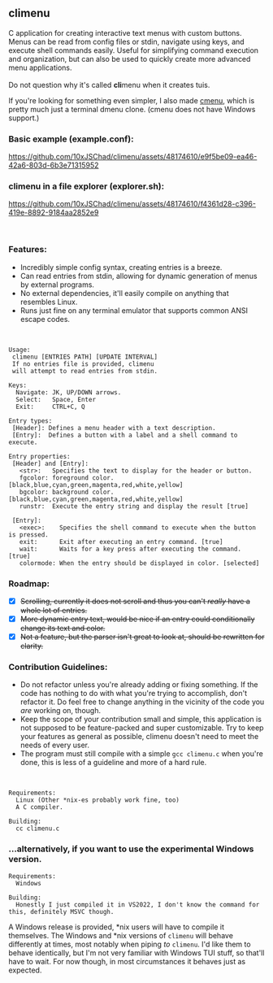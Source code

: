 ## climenu
C application for creating interactive text menus with custom buttons. Menus can be read from config files or stdin, navigate using keys, and execute shell commands easily. Useful for simplifying command execution and organization, but can also be used to quickly create more advanced menu applications.<br><br>
Do not question why it's called **cli**menu when it creates tuis.

If you're looking for something even simpler, I also made [cmenu](https://github.com/10xJSChad/cmenu), which is pretty much just a terminal dmenu clone. (cmenu does not have Windows support.)

### Basic example (example.conf):

https://github.com/10xJSChad/climenu/assets/48174610/e9f5be09-ea46-42a6-803d-6b3e71315952

### climenu in a file explorer (explorer.sh):

https://github.com/10xJSChad/climenu/assets/48174610/f4361d28-c396-419e-8892-9184aa2852e9


<br>

### Features:
  - Incredibly simple config syntax, creating entries is a breeze.
  - Can read entries from stdin, allowing for dynamic generation of menus by external programs.
  - No external dependencies, it'll easily compile on anything that resembles Linux.
  - Runs just fine on any terminal emulator that supports common ANSI escape codes.

<br>

```
Usage:
 climenu [ENTRIES PATH] [UPDATE INTERVAL]
 If no entries file is provided, climenu
 will attempt to read entries from stdin.

Keys:
  Navigate: JK, UP/DOWN arrows.
  Select:   Space, Enter
  Exit:     CTRL+C, Q

Entry types:
 [Header]: Defines a menu header with a text description.
 [Entry]:  Defines a button with a label and a shell command to execute.
 
Entry properties:
 [Header] and [Entry]:
   <str>:   Specifies the text to display for the header or button.
   fgcolor: foreground color. [black,blue,cyan,green,magenta,red,white,yellow]
   bgcolor: background color. [black,blue,cyan,green,magenta,red,white,yellow]
   runstr:  Execute the entry string and display the result [true]

 [Entry]:
   <exec>:    Specifies the shell command to execute when the button is pressed.
   exit:      Exit after executing an entry command. [true]
   wait:      Waits for a key press after executing the command. [true]
   colormode: When the entry should be displayed in color. [selected]
```


### Roadmap:
  - [x]  ~~Scrolling, currently it does not scroll and thus you can't *really* have a whole lot of entries.~~
  - [x]  ~~More dynamic entry text, would be nice if an entry could conditionally change its text and color.~~
  - [x]  ~~Not a feature, but the parser isn't great to look at, should be rewritten for clarity.~~

### Contribution Guidelines:
  * Do not refactor unless you're already adding or fixing something. If the code has nothing to do with what you're trying to accomplish, don't refactor it. Do feel free to change anything in the vicinity of the code you *are* working on, though.
  * Keep the scope of your contribution small and simple, this application is not supposed to be feature-packed and super customizable. Try to keep your features as general as possible, climenu doesn't need to meet the needs of every user.
  * The program must still compile with a simple ```gcc climenu.c``` when you're done, this is less of a guideline and more of a hard rule.

<br>


```
Requirements:
  Linux (Other *nix-es probably work fine, too)
  A C compiler.

Building:
  cc climenu.c
```

### ...alternatively, if you want to use the experimental Windows version.

```
Requirements:
  Windows

Building:
  Honestly I just compiled it in VS2022, I don't know the command for this, definitely MSVC though.
```

A Windows release is provided, *nix users will have to compile it themselves.
The Windows and *nix versions of ```climenu``` will behave differently at times, most notably when piping *to* ```climenu```.
I'd like them to behave identically, but I'm not very familiar with Windows TUI stuff, so that'll have to wait.
For now though, in most circumstances it behaves just as expected.
  

